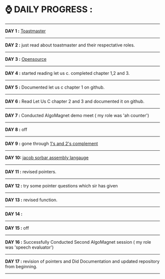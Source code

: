 # ⌚ DAILY PROGRESS :

--------------------------------------------------------------------------------------------------------------
**DAY 1 :** [Toastmaster](https://franticallyspeaking.com/toastmasters-executive-committee-roles-and-responsibilities)

----------------------------------------------------------------------------------------------------------------------

**DAY 2 :** just read about toastmaster and their respectative roles.

---------------------------------------------------------------------

**DAY 3 :** [Opensource](https://opensource.guide/)

---------------------------------------------------

**DAY 4 :** started reading let us c. completed chapter 1,2 and 3.

-----------------------------------------------------------------

**DAY 5 :** Documented let us c chapter 1 on github.

----------------------------------------------------

**DAY 6 :** Read Let Us C chapter 2 and 3 and documented it on github.

---------------------------------------------------------------------

**DAY 7 :** Conducted AlgoMagnet demo meet ( my role was 'ah counter')

-----------------------------------------------------------------------

**DAY 8 :** off

-----------------------------------------------------------------------

**DAY 9 :** gone through [1's and 2's complement](https://www.geeksforgeeks.org/1s-2s-complement-binary-number/)

-----------------------------------------------------------------------

**DAY 10:** [jacob sorbar assembly langauge](https://www.youtube.com/watch?v=iYRl50gtprA)

-----------------------------------------------------------------------

**DAY 11 :** revised pointers.

-----------------------------------------------------------------------

**DAY 12 :** try some pointer questions which sir has given

-----------------------------------------------------------------------

**DAY 13 :** revised function.

-----------------------------------------------------------------------

**DAY 14 :** 

-----------------------------------------------------------------------

**DAY 15 :** off

-----------------------------------------------------------------------

**DAY 16 :** Successfully Conducted Second AlgoMagnet session ( my role was 'speech evaluator')

-----------------------------------------------------------------------

**DAY 17 :**  revision of  pointers and Did Documentation and updated repository from beginning.

-----------------------------------------------------------------------


















